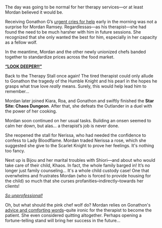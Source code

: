 <!-- title: Mordan Ramsey -->
<!-- status: Alive -->

The day was going to be normal for her therapy services—or at least Mordan believed it would be.

Receiving Gonathon G’s [urgent cries for help](https://www.youtube.com/live/ABO6qUKDBG0?si=erILWy8VCbyY6pl8&t=359) early in the morning was not a surprise for Mordan Ramsey. Regardlessas—as his therapist—she had found the need to be much harsher with him in future sessions. She recognized that she only wanted the best for him, especially in her capacity as a fellow wolf.

In the meantime, Mordan and the other newly unionized chefs banded together to standardize prices across the food market.

[**“LOOK DEEPER!!”**](#embed:https://www.youtube.com/live/ABO6qUKDBG0?si=CANHm4diKaH_wEQx&t=2710)

Back to the Therapy Stall once again! The tired therapist could only allude to Gonathon the tragedy of the Humble Knight and his pearl in the hopes he grasps what true love _really_ means. Surely, this would help lead him to remember...

Mordan later joined Kiara, Roa, and Gonathon and swiftly finished the **Star Site: Chaos Dungeon**. After that, she defeats the Outlander in a duel with the power of her cooking.

Mordan soon continued on her usual tasks. Building an onsen seemed to calm her down, but alas... a therapist’s job is never done.

She reopened the stall for Nerissa, who had needed the confidence to confess to Lady Bloodflame. Mordan traded Nerissa a rose, which she suggested she give to the Scarlet Knight to prove her feelings. It's nothing too fancy.

Next up is Bijou and her marital troubles with Shiori—and about who would take care of their child, Khaos. In fact, the whole family barged in! It’s no longer just family counseling... It's a whole child custody case! One that overwhelms and frustrates Mordan (who is forced to provide housing for the child) so much that she curses profanities–indirectly–towards her clients!

[_So unprofessional!_](#embed:https://www.youtube.com/live/ABO6qUKDBG0?si=8wRcb_rUHunL6g-l&t=15020)

Oh, but what should the pink chef wolf do? Mordan relies on Gonathon's [advice and comforting words](https://www.youtube.com/live/ABO6qUKDBG0?si=2mHBa7quw2R5pts9)–quite ironic for the therapist to become the patient. She even considered quitting altogether. Perhaps opening a fortune-telling stand will bring her success in the future...